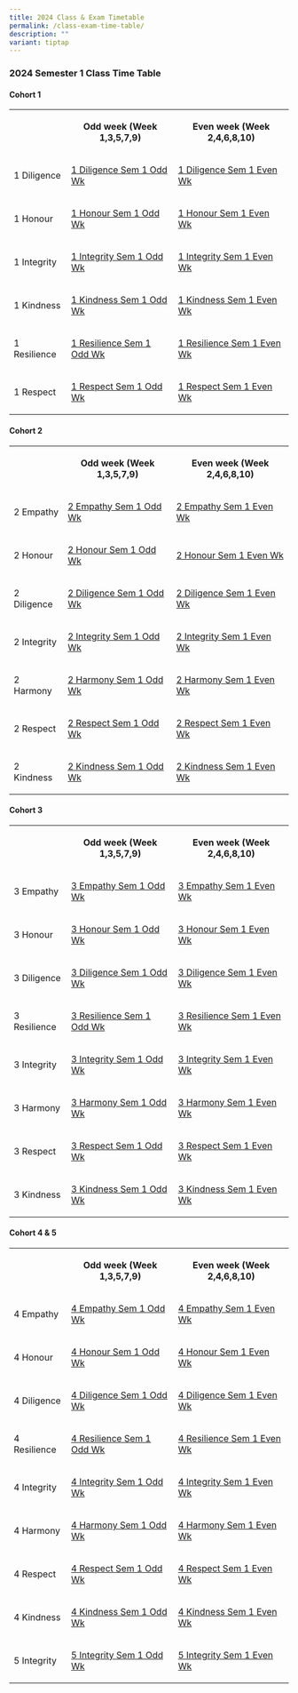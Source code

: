 ```yaml
---
title: 2024 Class & Exam Timetable
permalink: /class-exam-time-table/
description: ""
variant: tiptap
---
```

<h3>2024 Semester 1 Class Time Table</h3>
<h4>Cohort 1</h4>
<table>
<tbody>
<tr>
<th rowspan="1" colspan="1">
<p></p>
</th>
<th rowspan="1" colspan="1">
<p>Odd week (Week 1,3,5,7,9)</p>
</th>
<th rowspan="1" colspan="1">
<p>Even week (Week 2,4,6,8,10)</p>
</th>
</tr>
<tr>
<td rowspan="1" colspan="1">
<p>1 Diligence</p>
</td>
<td rowspan="1" colspan="1">
<p><a href="/files/2024/1_Diligence_Sem_1_Odd_Wk.pdf" rel="noopener noreferrer nofollow" target="_blank">1 Diligence Sem 1 Odd Wk</a>
</p>
</td>
<td rowspan="1" colspan="1">
<p><a href="/files/2024/1_Diligence_Sem_1_Even_Wk.pdf" rel="noopener noreferrer nofollow" target="_blank">1 Diligence Sem 1 Even Wk</a>
</p>
</td>
</tr>
<tr>
<td rowspan="1" colspan="1">
<p>1 Honour</p>
</td>
<td rowspan="1" colspan="1">
<p><a href="/files/2024/1_Honour_Sem_1_Odd_Wk.pdf" rel="noopener noreferrer nofollow" target="_blank">1 Honour Sem 1 Odd Wk</a>
</p>
</td>
<td rowspan="1" colspan="1">
<p><a href="/files/2024/1_Honour_Sem_1_Even_Wk.pdf" rel="noopener noreferrer nofollow" target="_blank">1 Honour Sem 1 Even Wk</a>
</p>
</td>
</tr>
<tr>
<td rowspan="1" colspan="1">
<p>1 Integrity</p>
</td>
<td rowspan="1" colspan="1">
<p><a href="/files/2024/1_Integrity_Sem_1_Odd_Wk.pdf" rel="noopener noreferrer nofollow" target="_blank">1 Integrity Sem 1 Odd Wk</a>
</p>
</td>
<td rowspan="1" colspan="1">
<p><a href="/files/2024/1_Integrity_Sem_1_Even_Wk.pdf" rel="noopener noreferrer nofollow" target="_blank">1 Integrity Sem 1 Even Wk</a>
</p>
</td>
</tr>
<tr>
<td rowspan="1" colspan="1">
<p>1 Kindness</p>
</td>
<td rowspan="1" colspan="1">
<p><a href="/files/2024/1_Kindness_Sem_1_Odd_Wk.pdf" rel="noopener noreferrer nofollow" target="_blank">1 Kindness Sem 1 Odd Wk</a>
</p>
</td>
<td rowspan="1" colspan="1">
<p><a href="/files/2024/1_Kindness_Sem_1_Even_Wk.pdf" rel="noopener noreferrer nofollow" target="_blank">1 Kindness Sem 1 Even Wk</a>
</p>
</td>
</tr>
<tr>
<td rowspan="1" colspan="1">
<p>1 Resilience</p>
</td>
<td rowspan="1" colspan="1">
<p><a href="/files/2024/1_Resilience_Sem_1_Odd_Wk.pdf" rel="noopener noreferrer nofollow" target="_blank">1 Resilience Sem 1 Odd Wk</a>
</p>
</td>
<td rowspan="1" colspan="1">
<p><a href="/files/2024/1_Resilience_Sem_1_Even_Wk.pdf" rel="noopener noreferrer nofollow" target="_blank">1 Resilience Sem 1 Even Wk</a>
</p>
</td>
</tr>
<tr>
<td rowspan="1" colspan="1">
<p>1 Respect</p>
</td>
<td rowspan="1" colspan="1">
<p><a href="/files/2024/1_Respect_Sem_1_Odd_Wk.pdf" rel="noopener noreferrer nofollow" target="_blank">1 Respect Sem 1 Odd Wk</a>
</p>
</td>
<td rowspan="1" colspan="1">
<p><a href="/files/2024/1_Respect_Sem_1_Even_Wk.pdf" rel="noopener noreferrer nofollow" target="_blank">1 Respect Sem 1 Even Wk</a>
</p>
</td>
</tr>
</tbody>
</table>
<h4>Cohort 2</h4>
<table>
<tbody>
<tr>
<th rowspan="1" colspan="1">
<p></p>
</th>
<th rowspan="1" colspan="1">
<p>Odd week (Week 1,3,5,7,9)</p>
</th>
<th rowspan="1" colspan="1">
<p>Even week (Week 2,4,6,8,10)</p>
</th>
</tr>
<tr>
<td rowspan="1" colspan="1">
<p>2 Empathy</p>
</td>
<td rowspan="1" colspan="1">
<p><a href="/files/2024/2_Emapthy_Sem_1_Odd_Wk.pdf" rel="noopener noreferrer nofollow" target="_blank">2 Empathy Sem 1 Odd Wk</a>
</p>
</td>
<td rowspan="1" colspan="1">
<p><a href="/files/2024/2_Empathy_Sem_1_Even_Wk.pdf" rel="noopener noreferrer nofollow" target="_blank">2 Empathy Sem 1 Even Wk</a>
</p>
</td>
</tr>
<tr>
<td rowspan="1" colspan="1">
<p>2 Honour</p>
</td>
<td rowspan="1" colspan="1">
<p><a href="/files/2024/2_Honour_Sem_1_Odd_Wk.pdf" rel="noopener noreferrer nofollow" target="_blank">2 Honour Sem 1 Odd Wk</a>
</p>
</td>
<td rowspan="1" colspan="1">
<p><a href="/files/2024/2_Honour_Sem_1_Even_Wk.pdf" rel="noopener noreferrer nofollow" target="_blank">2 Honour Sem 1 Even Wk</a>
</p>
</td>
</tr>
<tr>
<td rowspan="1" colspan="1">
<p>2 Diligence</p>
</td>
<td rowspan="1" colspan="1">
<p><a href="/files/2024/2_Diligence_Sem_1_Odd_Wk.pdf" rel="noopener noreferrer nofollow" target="_blank">2 Diligence Sem 1 Odd Wk</a>
</p>
</td>
<td rowspan="1" colspan="1">
<p><a href="/files/2024/2_Diligence_Sem_1_Even_Wk.pdf" rel="noopener noreferrer nofollow" target="_blank">2 Diligence Sem 1 Even Wk</a>
</p>
</td>
</tr>
<tr>
<td rowspan="1" colspan="1">
<p>2 Integrity</p>
</td>
<td rowspan="1" colspan="1">
<p><a href="/files/2024/2_Integrity_Sem_1_Odd_Wk.pdf" rel="noopener noreferrer nofollow" target="_blank">2 Integrity Sem 1 Odd Wk</a>
</p>
</td>
<td rowspan="1" colspan="1">
<p><a href="/files/2024/2_Integrity_Sem_1_Even_Wk.pdf" rel="noopener noreferrer nofollow" target="_blank">2 Integrity Sem 1 Even Wk</a>
</p>
</td>
</tr>
<tr>
<td rowspan="1" colspan="1">
<p>2 Harmony</p>
</td>
<td rowspan="1" colspan="1">
<p><a href="/files/2024/2_Harmony_Sem_1_Odd_Wk.pdf" rel="noopener noreferrer nofollow" target="_blank">2 Harmony Sem 1 Odd Wk</a>
</p>
</td>
<td rowspan="1" colspan="1">
<p><a href="/files/2024/2_Harmony_Sem_1_Even_Wk.pdf" rel="noopener noreferrer nofollow" target="_blank">2 Harmony Sem 1 Even Wk</a>
</p>
</td>
</tr>
<tr>
<td rowspan="1" colspan="1">
<p>2 Respect</p>
</td>
<td rowspan="1" colspan="1">
<p><a href="/files/2024/2_Respect_Sem_1_Odd_Wk.pdf" rel="noopener noreferrer nofollow" target="_blank">2 Respect Sem 1 Odd Wk</a>
</p>
</td>
<td rowspan="1" colspan="1">
<p><a href="/files/2024/2_Respect_Sem_1_Even_Wk.pdf" rel="noopener noreferrer nofollow" target="_blank">2 Respect Sem 1 Even Wk</a>
</p>
</td>
</tr>
<tr>
<td rowspan="1" colspan="1">
<p>2 Kindness</p>
</td>
<td rowspan="1" colspan="1">
<p><a href="/files/2024/2_Kindness_Sem_1_Odd_Wk.pdf" rel="noopener noreferrer nofollow" target="_blank">2 Kindness Sem 1 Odd Wk</a>
</p>
</td>
<td rowspan="1" colspan="1">
<p><a href="/files/2024/2_Kindness_Sem_1_Even_Wk.pdf" rel="noopener noreferrer nofollow" target="_blank">2 Kindness Sem 1 Even Wk</a>
</p>
</td>
</tr>
</tbody>
</table>
<h4>Cohort 3</h4>
<table>
<tbody>
<tr>
<th rowspan="1" colspan="1">
<p></p>
</th>
<th rowspan="1" colspan="1">
<p>Odd week (Week 1,3,5,7,9)</p>
</th>
<th rowspan="1" colspan="1">
<p>Even week (Week 2,4,6,8,10)</p>
</th>
</tr>
<tr>
<td rowspan="1" colspan="1">
<p>3 Empathy</p>
</td>
<td rowspan="1" colspan="1">
<p><a href="/files/2024/3_Empathy_Sem_1_Odd_Wk.pdf" rel="noopener noreferrer nofollow" target="_blank">3 Empathy Sem 1 Odd Wk</a>
</p>
</td>
<td rowspan="1" colspan="1">
<p><a href="/files/2024/3_Empathy_Sem_1_Even_Wk.pdf" rel="noopener noreferrer nofollow" target="_blank">3 Empathy Sem 1 Even Wk</a>
</p>
</td>
</tr>
<tr>
<td rowspan="1" colspan="1">
<p>3 Honour</p>
</td>
<td rowspan="1" colspan="1">
<p><a href="/files/2024/3_Honour_Sem_1_Odd_Wk.pdf" rel="noopener noreferrer nofollow" target="_blank">3 Honour Sem 1 Odd Wk</a>
</p>
</td>
<td rowspan="1" colspan="1">
<p><a href="/files/2024/3_Honour_Sem_1_Even_Wk.pdf" rel="noopener noreferrer nofollow" target="_blank">3 Honour Sem 1 Even Wk</a>
</p>
</td>
</tr>
<tr>
<td rowspan="1" colspan="1">
<p>3 Diligence</p>
</td>
<td rowspan="1" colspan="1">
<p><a href="/files/2024/3_Diligence_Sem_1_Odd_Wk.pdf" rel="noopener noreferrer nofollow" target="_blank">3 Diligence Sem 1 Odd Wk</a>
</p>
</td>
<td rowspan="1" colspan="1">
<p><a href="/files/2024/3_Diligence_Sem_1_Even_Wk.pdf" rel="noopener noreferrer nofollow" target="_blank">3 Diligence Sem 1 Even Wk</a>
</p>
</td>
</tr>
<tr>
<td rowspan="1" colspan="1">
<p>3 Resilience</p>
</td>
<td rowspan="1" colspan="1">
<p><a href="/files/2024/3_Resilience_Sem_1_Odd_Wk.pdf" rel="noopener noreferrer nofollow" target="_blank">3 Resilience Sem 1 Odd Wk</a>
</p>
</td>
<td rowspan="1" colspan="1">
<p><a href="/files/2024/3_Resilience_Sem_1_Even_Wk.pdf" rel="noopener noreferrer nofollow" target="_blank">3 Resilience Sem 1 Even Wk</a>
</p>
</td>
</tr>
<tr>
<td rowspan="1" colspan="1">
<p>3 Integrity</p>
</td>
<td rowspan="1" colspan="1">
<p><a href="/files/2024/3_Integrity_Sem_1_Odd_Wk.pdf" rel="noopener noreferrer nofollow" target="_blank">3 Integrity Sem 1 Odd Wk</a>
</p>
</td>
<td rowspan="1" colspan="1">
<p><a href="/files/2024/3_Integrity_Sem_1_Even_Wk.pdf" rel="noopener noreferrer nofollow" target="_blank">3 Integrity Sem 1 Even Wk</a>
</p>
</td>
</tr>
<tr>
<td rowspan="1" colspan="1">
<p>3 Harmony</p>
</td>
<td rowspan="1" colspan="1">
<p><a href="/files/2024/3_Harmony_Sem_1_Odd_Wk.pdf" rel="noopener noreferrer nofollow" target="_blank">3 Harmony Sem 1 Odd Wk</a>
</p>
</td>
<td rowspan="1" colspan="1">
<p><a href="/files/2024/3_Harmony_Sem_1_Even_Wk.pdf" rel="noopener noreferrer nofollow" target="_blank">3 Harmony Sem 1 Even Wk</a>
</p>
</td>
</tr>
<tr>
<td rowspan="1" colspan="1">
<p>3 Respect</p>
</td>
<td rowspan="1" colspan="1">
<p><a href="/files/2024/3_Respect_Sem_1_Odd_Wk.pdf" rel="noopener noreferrer nofollow" target="_blank">3 Respect Sem 1 Odd Wk</a>
</p>
</td>
<td rowspan="1" colspan="1">
<p><a href="/files/2024/3_Respect_Sem_1_Even_Wk.pdf" rel="noopener noreferrer nofollow" target="_blank">3 Respect Sem 1 Even Wk</a>
</p>
</td>
</tr>
<tr>
<td rowspan="1" colspan="1">
<p>3 Kindness</p>
</td>
<td rowspan="1" colspan="1">
<p><a href="/files/2024/3_Kindness_Sem_1_Odd_Wk.pdf" rel="noopener noreferrer nofollow" target="_blank">3 Kindness Sem 1 Odd Wk</a>
</p>
</td>
<td rowspan="1" colspan="1">
<p><a href="/files/2024/3_Kindness_Sem_1_Even_Wk.pdf" rel="noopener noreferrer nofollow" target="_blank">3 Kindness Sem 1 Even Wk</a>
</p>
</td>
</tr>
</tbody>
</table>
<h4>Cohort 4 &amp; 5</h4>
<table>
<tbody>
<tr>
<th rowspan="1" colspan="1">
<p></p>
</th>
<th rowspan="1" colspan="1">
<p>Odd week (Week 1,3,5,7,9)</p>
</th>
<th rowspan="1" colspan="1">
<p>Even week (Week 2,4,6,8,10)</p>
</th>
</tr>
<tr>
<td rowspan="1" colspan="1">
<p>4 Empathy</p>
</td>
<td rowspan="1" colspan="1">
<p><a href="/files/2024/4_Empathy_Sem_1_Odd_Wk.pdf" rel="noopener noreferrer nofollow" target="_blank">4 Empathy Sem 1 Odd Wk</a>
</p>
</td>
<td rowspan="1" colspan="1">
<p><a href="/files/2024/4_Empathy_Sem_1_Even_Wk.pdf" rel="noopener noreferrer nofollow" target="_blank">4 Empathy Sem 1 Even Wk</a>
</p>
</td>
</tr>
<tr>
<td rowspan="1" colspan="1">
<p>4 Honour</p>
</td>
<td rowspan="1" colspan="1">
<p><a href="/files/2024/4_Honour_Sem_1_Odd_Wk.pdf" rel="noopener noreferrer nofollow" target="_blank">4 Honour Sem 1 Odd Wk</a>
</p>
</td>
<td rowspan="1" colspan="1">
<p><a href="/files/2024/4_Honour_Sem_1_Even_Wk.pdf" rel="noopener noreferrer nofollow" target="_blank">4 Honour Sem 1 Even Wk</a>
</p>
</td>
</tr>
<tr>
<td rowspan="1" colspan="1">
<p>4 Diligence</p>
</td>
<td rowspan="1" colspan="1">
<p><a href="/files/2024/4_Diligence_Sem_1_Odd_Wk.pdf" rel="noopener noreferrer nofollow" target="_blank">4 Diligence Sem 1 Odd Wk</a>
</p>
</td>
<td rowspan="1" colspan="1">
<p><a href="/files/2024/4_Diligence_Sem_1_Even_Wk.pdf" rel="noopener noreferrer nofollow" target="_blank">4 Diligence Sem 1 Even Wk</a>
</p>
</td>
</tr>
<tr>
<td rowspan="1" colspan="1">
<p>4 Resilience</p>
</td>
<td rowspan="1" colspan="1">
<p><a href="/files/2024/4_Resilience_Sem_1_Odd_Wk.pdf" rel="noopener noreferrer nofollow" target="_blank">4 Resilience Sem 1 Odd Wk</a>
</p>
</td>
<td rowspan="1" colspan="1">
<p><a href="/files/2024/4_Resilience_Sem_1_Even_Wk.pdf" rel="noopener noreferrer nofollow" target="_blank">4 Resilience Sem 1 Even Wk</a>
</p>
</td>
</tr>
<tr>
<td rowspan="1" colspan="1">
<p>4 Integrity</p>
</td>
<td rowspan="1" colspan="1">
<p><a href="/files/2024/4_Integrity_Sem_1_Odd_Wk.pdf" rel="noopener noreferrer nofollow" target="_blank">4 Integrity Sem 1 Odd Wk</a>
</p>
</td>
<td rowspan="1" colspan="1">
<p><a href="/files/2024/4_Integrity_Sem_1_Even_Wk.pdf" rel="noopener noreferrer nofollow" target="_blank">4 Integrity Sem 1 Even Wk</a>
</p>
</td>
</tr>
<tr>
<td rowspan="1" colspan="1">
<p>4 Harmony</p>
</td>
<td rowspan="1" colspan="1">
<p><a href="/files/2024/4_Harmony_Sem_1_Odd_Wk.pdf" rel="noopener noreferrer nofollow" target="_blank">4 Harmony Sem 1 Odd Wk</a>
</p>
</td>
<td rowspan="1" colspan="1">
<p><a href="/files/2024/4_Harmony_Sem_1_Even_Wk.pdf" rel="noopener noreferrer nofollow" target="_blank">4 Harmony Sem 1 Even Wk</a>
</p>
</td>
</tr>
<tr>
<td rowspan="1" colspan="1">
<p>4 Respect</p>
</td>
<td rowspan="1" colspan="1">
<p><a href="/files/2024/4_Respect_Sem_1_Odd_Wk.pdf" rel="noopener noreferrer nofollow" target="_blank">4 Respect Sem 1 Odd Wk</a>
</p>
</td>
<td rowspan="1" colspan="1">
<p><a href="/files/2024/4_Respect_Sem_1_Even_Wk.pdf" rel="noopener noreferrer nofollow" target="_blank">4 Respect Sem 1 Even Wk</a>
</p>
</td>
</tr>
<tr>
<td rowspan="1" colspan="1">
<p>4 Kindness</p>
</td>
<td rowspan="1" colspan="1">
<p><a href="/files/2024/4_Kindness_Sem_1_Odd_Wk.pdf" rel="noopener noreferrer nofollow" target="_blank">4 Kindness Sem 1 Odd Wk</a>
</p>
</td>
<td rowspan="1" colspan="1">
<p><a href="/files/2024/4_Kindness_Sem_1_Even_Wk.pdf" rel="noopener noreferrer nofollow" target="_blank">4 Kindness Sem 1 Even Wk</a>
</p>
</td>
</tr>
<tr>
<td rowspan="1" colspan="1">
<p>5 Integrity</p>
</td>
<td rowspan="1" colspan="1">
<p><a href="/files/2024/5_Integrity_Sem_1_Odd_Wk.pdf" rel="noopener noreferrer nofollow" target="_blank">5 Integrity Sem 1 Odd Wk</a>
</p>
</td>
<td rowspan="1" colspan="1">
<p><a href="/files/2024/5_Integrity_Sem_1_Even_Wk.pdf" rel="noopener noreferrer nofollow" target="_blank">5 Integrity Sem 1 Even Wk</a>
</p>
</td>
</tr>
</tbody>
</table>
<p></p>